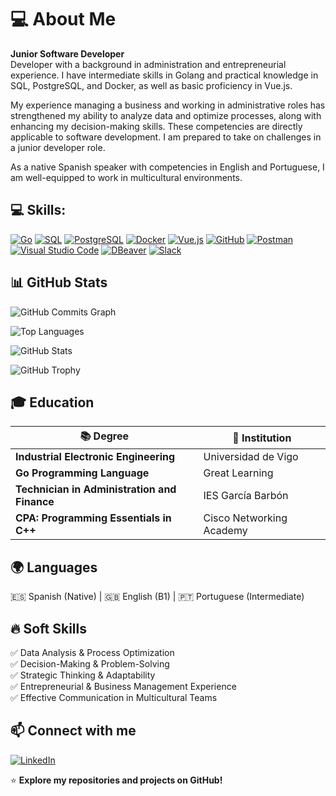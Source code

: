 # 💻 About Me  

**Junior Software Developer**  
Developer with a background in administration and entrepreneurial experience. I have intermediate skills in Golang and practical knowledge in SQL, PostgreSQL, and Docker, as well as basic proficiency in Vue.js.  

My experience managing a business and working in administrative roles has strengthened my ability to analyze data and optimize processes, along with enhancing my decision-making skills. These competencies are directly applicable to software development. I am prepared to take on challenges in a junior developer role.

As a native Spanish speaker with competencies in English and Portuguese, I am well-equipped to work in multicultural environments.  


## 💻 Skills:

[![Go](https://img.shields.io/badge/-Go-00ADD8?style=flat-square&logo=go&logoColor=white)](https://golang.org)
[![SQL](https://img.shields.io/badge/-SQL-003B57?style=flat-square&logo=MySQL&logoColor=white)](https://www.mysql.com)
[![PostgreSQL](https://img.shields.io/badge/-PostgreSQL-4169E1?style=flat-square&logo=postgresql&logoColor=white)](https://www.postgresql.org)
[![Docker](https://img.shields.io/badge/-Docker-2496ED?style=flat-square&logo=docker&logoColor=white)](https://www.docker.com)
[![Vue.js](https://img.shields.io/badge/-Vue.js-4FC08D?style=flat-square&logo=vue.js&logoColor=white)](https://vuejs.org)
[![GitHub](https://img.shields.io/badge/-GitHub-181717?style=flat-square&logo=github&logoColor=white)](https://github.com)
[![Postman](https://img.shields.io/badge/-Postman-FF6C37?style=flat-square&logo=postman&logoColor=white)](https://www.postman.com)
[![Visual Studio Code](https://img.shields.io/badge/-VS%20Code-007ACC?style=flat-square&logo=visual-studio-code&logoColor=white)](https://code.visualstudio.com)
[![DBeaver](https://img.shields.io/badge/-DBeaver-4E4B5C?style=flat-square&logo=dbeaver&logoColor=white)](https://dbeaver.io)
[![Slack](https://img.shields.io/badge/-Slack-4A154B?style=flat-square&logo=slack&logoColor=white)](https://slack.com)



## 📊 GitHub Stats  
![GitHub Commits Graph](https://ghchart.rshah.org/robertobouses)

![Top Languages](https://github-readme-stats.vercel.app/api/top-langs/?username=robertobouses&layout=compact)

![GitHub Stats](https://github-readme-stats.vercel.app/api?username=robertobouses&show_icons=true&theme=discord)

![GitHub Trophy](https://github-profile-trophy.vercel.app/?username=robertobouses&row=1&column=6&margin-w=15&theme=flat)



## 🎓 Education  

| 📚 **Degree**                                | 📍 **Institution**                |
|---------------------------------------------|-----------------------------------|
| **Industrial Electronic Engineering**       | Universidad de Vigo              |
| **Go Programming Language**                | Great Learning                   |
| **Technician in Administration and Finance**| IES García Barbón                |
| **CPA: Programming Essentials in C++**     | Cisco Networking Academy         |

## 🌍 Languages  
🇪🇸 Spanish (Native) | 🇬🇧 English (B1) | 🇵🇹 Portuguese (Intermediate)  

## 🔥 Soft Skills  
✅ Data Analysis & Process Optimization  
✅ Decision-Making & Problem-Solving  
✅ Strategic Thinking & Adaptability  
✅ Entrepreneurial & Business Management Experience  
✅ Effective Communication in Multicultural Teams  

## 📫 Connect with me  
[![LinkedIn](https://img.shields.io/badge/LinkedIn-Connect-blue?logo=linkedin)](https://www.linkedin.com/in/robertobouses/)  

⭐ **Explore my repositories and projects on GitHub!**

